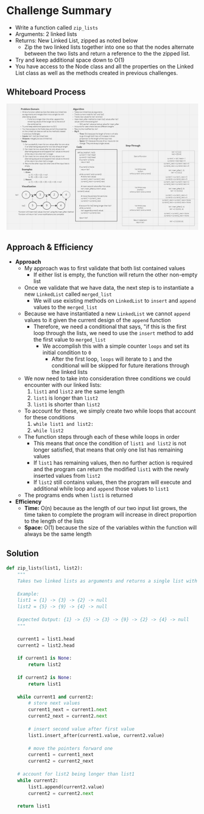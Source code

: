 # Challenge Summary

* Write a function called `zip_lists`
* Arguments: 2 linked lists
* Returns: New Linked List, zipped as noted below
  * Zip the two linked lists together into one so that the nodes alternate between the two lists and return a reference to the the zipped list.
* Try and keep additional space down to O(1)
* You have access to the Node class and all the properties on the Linked List class as well as the methods created in previous challenges.

## Whiteboard Process

![Zip List Whiteboard](./linked_list_zip.png)

## Approach & Efficiency

* **Approach**
  * My approach was to first validate that both list contained values
    * If either list is empty, the function will return the other non-empty list
  * Once we validate that we have data, the next step is to instantiate a new `LinkedList` called `merged_list`
    * We will use existing methods on `LinkedList` to `insert` and `append` values to the `merged_list`
  * Because we have instantiated a new `LinkedList` we cannot `append` values to it given the current design of the `append` function
    * Therefore, we need a conditional that says, "if this is the first loop through the lists, we need to use the `insert` method to add the first value to `merged_list`
      * We accomplish this with a simple counter `loops` and set its initial condition to `0`
        * After the first loop, `loops` will iterate to `1` and the conditional will be skipped for future iterations through the linked lists
  * We now need to take into consideration three conditions we could encounter with our linked lists:
    1. `list1` and `list2` are the same length
    2. `list1` is longer than `list2`
    3. `list1` is shorter than `list2`
  * To account for these, we simply create two while loops that account for these conditions
    1. `while list1 and list2:`
    2. `while list2`
  * The function steps through each of these while loops in order
    * This means that once the condition of `list1 and list2` is not longer satisfied, that means that only one list has remaining values
    * If `list1` has remaining values, then no further action is required and the program can return the modified `list1` with the newly inserted values from `list2`
    * If `list2` still contains values, then the program will execute and additional while loop and `append` those values to `list1`
  * The programs ends when `list1` is returned
* **Efficiency**
  * **Time:** O(n) because as the length of our two input list grows, the time taken to complete the program will increase in direct proportion to the length of the lists
  * **Space:** O(1) because the size of the variables within the function will always be the same length


## Solution

```py
def zip_lists(list1, list2):
    """
    Takes two linked lists as arguments and returns a single list with the alternating values from the two lists in the order they appear in their original lists.

    Example:
    list1 = {1} -> {3} -> {2} -> null
    list2 = {5} -> {9} -> {4} -> null

    Expected Output: {1} -> {5} -> {3} -> {9} -> {2} -> {4} -> null
    """

    current1 = list1.head
    current2 = list2.head

    if current1 is None:
        return list2

    if current2 is None:
        return list1

    while current1 and current2:
        # store next values
        current1_next = current1.next
        current2_next = current2.next

        # insert second value after first value
        list1.insert_after(current1.value, current2.value)

        # move the pointers forward one
        current1 = current1_next
        current2 = current2_next

    # account for list2 being longer than list1
    while current2:
        list1.append(current2.value)
        current2 = current2.next
    
    return list1
```
